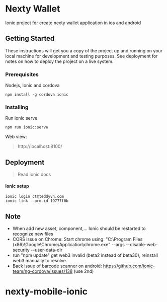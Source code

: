 # Nexty Wallet

Ionic project for create nexty wallet application in ios and android

## Getting Started

These instructions will get you a copy of the project up and running on your local machine for development and testing purposes. See deployment for notes on how to deploy the project on a live system.

### Prerequisites

Nodejs, Ionic and cordova

```
npm install -g cordova ionic
```

### Installing

Run ionic serve

```
npm run ionic:serve
```

Web view:
> http://localhost:8100/

## Deployment

> Read ionic docs

#### Ionic setup

```
ionic login ct@teddyvn.com
ionic link --pro-id 19777f0b
```

## Note

- When add new asset, component,... Ionic should be restarted to recognize new files
- CORS issue on Chrome: Start chrome using: "C:\Program Files (x86)\Google\Chrome\Application\chrome.exe" --args --disable-web-security --user-data-dir
- run "npm update" get web3 invalid (beta2 instead of beta30), reinstall web3 manually to resolve.
- Back issue of barcode scanner on android: https://github.com/ionic-team/ng-cordova/issues/138 (use 2nd)
# nexty-mobile-ionic

